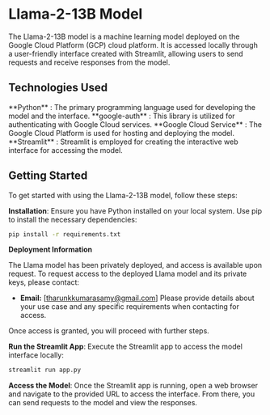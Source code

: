 <h1>Llama-2-13B Model</h1>

The Llama-2-13B model is a machine learning model deployed on the Google Cloud Platform (GCP) cloud platform. It is accessed locally through a user-friendly interface created with Streamlit, allowing users to send requests and receive responses from the model.

<h2>Technologies Used</h2>
**Python** : The primary programming language used for developing the model and the interface.
**google-auth** : This library is utilized for authenticating with Google Cloud services.
**Google Cloud Service** : The Google Cloud Platform is used for hosting and deploying the model.
**Streamlit** : Streamlit is employed for creating the interactive web interface for accessing the model.

<h2>Getting Started</h2>
To get started with using the Llama-2-13B model, follow these steps:

**Installation**: Ensure you have Python installed on your local system. Use pip to install the necessary dependencies:
```bash
pip install -r requirements.txt
```
**Deployment Information**

The Llama model has been privately deployed, and access is available upon request.
To request access to the deployed Llama model and its private keys, please contact:

- **Email:** [tharunkkumarasamy@gmail.com]
Please provide details about your use case and any specific requirements when contacting for access.

Once access is granted, you will proceed with further steps.

**Run the Streamlit App**: Execute the Streamlit app to access the model interface locally:
```bash
streamlit run app.py
```
**Access the Model**: Once the Streamlit app is running, open a web browser and navigate to the provided URL to access the interface. From there, you can send requests to the model and view the responses.
